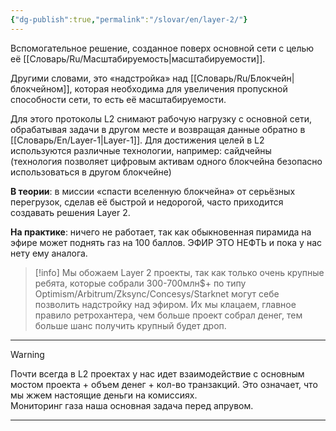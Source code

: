 ```yaml
---
{"dg-publish":true,"permalink":"/slovar/en/layer-2/"}
---
```



Вспомогательное решение, созданное поверх основной сети с целью её [[Словарь/Ru/Масштабируемость\|масштабируемости]].

Другими словами, это «надстройка» над [[Словарь/Ru/Блокчейн\|блокчейном]], которая необходима для увеличения пропускной способности сети, то есть её масштабируемости.

Для этого протоколы L2 снимают рабочую нагрузку с основной сети, обрабатывая задачи в другом месте и возвращая данные обратно в [[Словарь/En/Layer-1\|Layer-1]]. Для достижения целей в L2 используются различные технологии, например: сайдчейны (технология позволяет цифровым активам одного блокчейна безопасно использоваться в другом блокчейне)

**В теории**: в миссии «спасти вселенную блокчейна» от серьёзных перегрузок, сделав её быстрой и недорогой, часто приходится создавать решения Layer 2.

**На практике**: ничего не работает, так как обыкновенная пирамида на эфире может поднять газ на 100 баллов. ЭФИР ЭТО НЕФТЬ и пока у нас нету ему аналога.

> [!info]
> Мы обожаем Layer 2 проекты, так как только очень крупные ребята, которые собрали 300-700млн$+ по типу Optimism/Arbitrum/Zksync/Concesys/Starknet могут себе позволить надстройку над эфиром. Их мы клацаем, главное правило ретрохантера, чем больше проект собрал денег, тем больше шанс получить крупный будет дроп.

---

> [!warning]
> Почти всегда в L2 проектах у нас идет взаимодействие с основным мостом проекта + объем денег + кол-во транзакций. Это означает, что мы жжем настоящие деньги на комиссиях.  
Мониторинг газа наша основная задача перед апрувом.

---
